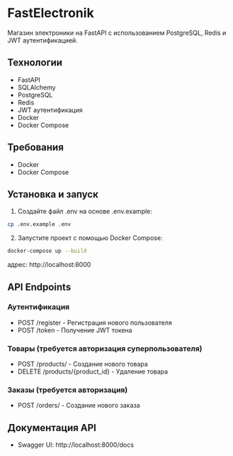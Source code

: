 # FastElectronik

Магазин электроники на FastAPI с использованием PostgreSQL, Redis и JWT аутентификацией.

## Технологии

- FastAPI
- SQLAlchemy
- PostgreSQL
- Redis
- JWT аутентификация
- Docker
- Docker Compose

## Требования

- Docker
- Docker Compose

## Установка и запуск



1. Создайте файл .env на основе .env.example:
```bash
cp .env.example .env
```

2. Запустите проект с помощью Docker Compose:
```bash
docker-compose up --build
```

адрес: http://localhost:8000

## API Endpoints

### Аутентификация
- POST /register - Регистрация нового пользователя
- POST /token - Получение JWT токена

### Товары (требуется авторизация суперпользователя)
- POST /products/ - Создание нового товара
- DELETE /products/{product_id} - Удаление товара

### Заказы (требуется авторизация)
- POST /orders/ - Создание нового заказа

## Документация API
- Swagger UI: http://localhost:8000/docs